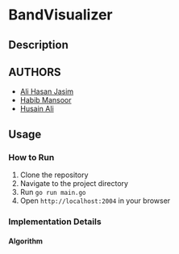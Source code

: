 # BandVisualizer

## Description


## AUTHORS
- [Ali Hasan Jasim](https://github.com/AliHJMM)
- [Habib Mansoor](https://github.com/7abib04)
- [Husain Ali](https://github.com/hujaafar)

## Usage

### How to Run
1. Clone the repository
2. Navigate to the project directory
3. Run `go run main.go`
4. Open `http://localhost:2004` in your browser

### Implementation Details

#### Algorithm
